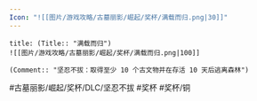 ```yaml
---
Icon: "![[图片/游戏攻略/古墓丽影/崛起/奖杯/满载而归.png|30]]"
---
```

```ad-common-bronze-trophy
title: (Title:: "满载而归")
![[图片/游戏攻略/古墓丽影/崛起/奖杯/满载而归.png|100]]

(Comment:: "坚忍不拔：取得至少 10 个古文物并在存活 10 天后逃离森林")
```

#古墓丽影/崛起/奖杯/DLC/坚忍不拔 #奖杯 #奖杯/铜
